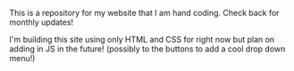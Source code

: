 This is a repository for my website that I am hand coding. Check back for monthly updates!

I'm building this site using only HTML and CSS for right now but plan on adding in JS in the future! (possibly to the buttons to add a cool drop down menu!)